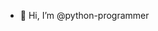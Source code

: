 - 👋 Hi, I’m @python-programmer

<!---
python-programmer/python-programmer is a ✨ special ✨ repository because its `README.md` (this file) appears on your GitHub profile.
You can click the Preview link to take a look at your changes.
--->
